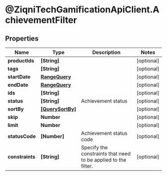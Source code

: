 # @ZiqniTechGamificationApiClient.AchievementFilter

## Properties

Name | Type | Description | Notes
------------ | ------------- | ------------- | -------------
**productIds** | **[String]** |  | [optional] 
**tags** | **[String]** |  | [optional] 
**startDate** | [**RangeQuery**](RangeQuery.md) |  | [optional] 
**endDate** | [**RangeQuery**](RangeQuery.md) |  | [optional] 
**ids** | **[String]** |  | [optional] 
**status** | **[String]** | Achievement status | [optional] 
**sortBy** | [**[QuerySortBy]**](QuerySortBy.md) |  | [optional] 
**skip** | **Number** |  | [optional] 
**limit** | **Number** |  | [optional] 
**statusCode** | **[Number]** | Achievement status code | [optional] 
**constraints** | **[String]** | Specify the constraints that need to be applied to the filter. | [optional] 


